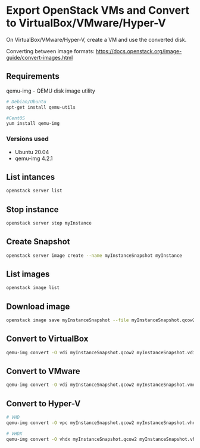 # Export OpenStack VMs and Convert to VirtualBox/VMware/Hyper-V

On VirtualBox/VMware/Hyper-V, create a VM and use the converted disk.

Converting between image formats: https://docs.openstack.org/image-guide/convert-images.html

## Requirements
qemu-img - QEMU disk image utility
```bash
# Debian/Ubuntu
apt-get install qemu-utils

#CentOS
yum install qemu-img
```
### Versions used 
- Ubuntu 20.04  
- qemu-img 4.2.1  


## List intances
```bash
openstack server list
```

## Stop instance
```bash
openstack server stop myInstance
```

## Create Snapshot
```bash
openstack server image create --name myInstanceSnapshot myInstance
```

## List images
```bash
openstack image list
```

## Download image
```bash
openstack image save myInstanceSnapshot --file myInstanceSnapshot.qcow2
```

## Convert to VirtualBox
```bash
qemu-img convert -O vdi myInstanceSnapshot.qcow2 myInstanceSnapshot.vdi
```

## Convert to VMware
```bash
qemu-img convert -O vdi myInstanceSnapshot.qcow2 myInstanceSnapshot.vmdk
```

## Convert to Hyper-V
```bash
# VHD
qemu-img convert -O vpc myInstanceSnapshot.qcow2 myInstanceSnapshot.vhd

# VHDX
qemu-img convert -O vhdx myInstanceSnapshot.qcow2 myInstanceSnapshot.vhdx
```

